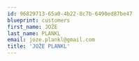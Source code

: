 ```yaml
---
id: 96829713-65a0-4b22-8c7b-6490ed87be47
blueprint: customers
first_name: JOŽE
last_name: PLANKL
email: joze.plankl@gmail.com
title: 'JOŽE PLANKL'
---
```

